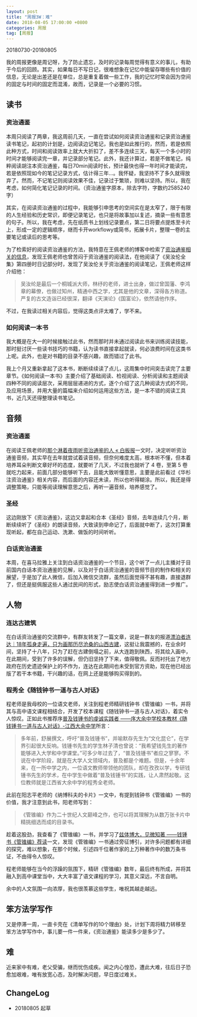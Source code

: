 ```yaml
---
layout: post
title: "周报3W：难"
date: 2018-08-05 17:00:00 +0800 
categories: 周报
tag: [周报]
---   
```


20180730-20180805

我的周报更像是周记呀，为了防止遗忘，及时的记录每周觉得有意义的事儿，有助于今后的回顾。其实，如果每日不写日记，很难想象在记忆中能留存哪些有价值的信息，无论是出差还是在单位，总是重复着做一些工作，我的记忆时常会因为空间的固定与时间的固定而混淆，故而，记录是一个必要的习惯。

## 读书

### 资治通鉴

本周只阅读了两章，我这周前几天，一直在尝试如何阅读资治通鉴和记录资治通鉴读书笔记，起初的计划是，边阅读边记笔记，我也是如此推行的，然而，若是依照此种方式，时间和阅读效率上就大大折扣了，差不多连续三天，每天一个多小时的时间才能够阅读完一章，并记录部分笔记。此外，我还计算过，若是不做笔记，纯粹阅读胡注本资治通鉴，每日70min阅读时长，预计最快也得一年时间才能读完，若是依照现如今的笔记记录方式，估计得三年...。我怀疑，我坚持不了多久就得放弃了。然而，不记笔记则阅读效果不佳，记录过于繁琐，则难以坚持。所以，我在考虑，如何简化笔记记录的时间。（资治通鉴字原本，除去字符，字数约2585240字）

其实，在阅读资治通鉴的过程中，我能够引申思考的空间实在是太窄了，限于有限的人生经验和历史常识，即便记录笔记，也只是将故事加以复述，摘录一些有意思的句子。所以，我在考虑，先在纸质书上划线记录要点，第二日将要点提炼至卡片上，形成一定的逻辑顺序，继而卡开workflowy或简书，拓展卡片，整理一卷的主要笔记或读后的思考等。

为了检索好的阅读资治通鉴的方法，我特意在王佩老师的博客中检索了[资治通鉴相关的信息](http://www.wangpei.net/2018/05/09/%E8%B7%9F%E5%90%B4%E6%B1%9D%E7%BA%B6%E5%AD%A6%E8%AF%BB%E3%80%8A%E8%B5%84%E6%B2%BB%E9%80%9A%E9%89%B4%E3%80%8B/)，发现王佩老师也曾苦闷于资治通鉴的阅读法，在他阅读了《吴汝伦全集》第四册时日记部分时，发现了吴汝伦关于资治通鉴的阅读笔记，王佩老师这样介绍他：

>吴汝纶是最后一个桐城派大师，林纾的老师，进士出身，做过曾国藩、李鸿章的幕僚，也做过知州，精通中西之学，尤其是他的文章，深得各方称道。严复的古文造诣已经很深，翻译《天演论》《国富论》，依然请他作序。

不过，在我读过相关内容后，觉得这类点评太难了，学不来。

### 如何阅读一本书

我大概是在大一的时候接触过此书，然而那时并未通过阅读此书来训练阅读技能，那时挺讨厌一些读书技巧的书籍，认为读书直接拿起就读，何必浪费时间在这类书上呢。此外，也是对书籍的目录不感兴趣，故而错过了此书。

我上个月又重新拿起了这本书，断断续续读了点儿，这周集中时间突击读完了主要章节。《如何阅读一本书》主要介绍了基础阅读、检视阅读、分析阅读和主题阅读四种不同的阅读层次，采用层层递进的方式，逐个介绍了这几种阅读方式的不同，及应用场景，并用大量的篇幅来介绍如何运用这些方法，是一本不错的阅读工具书，近几天还得整理读书笔记。

## 音频

### 资治通鉴

在阅读王佩老师的[那个淋着夜雨听资治通鉴的人 « 白板报](http://www.wangpei.net/2018/05/09/%e9%82%a3%e4%b8%aa%e6%b7%8b%e7%9d%80%e5%a4%9c%e9%9b%a8%e5%90%ac%e8%b5%84%e6%b2%bb%e9%80%9a%e9%89%b4%e7%9a%84%e4%ba%ba/)一文时，决定听听资治通鉴音频，其实早在去年就尝试着读音频，但奈何难度太高，根本听不懂，但本着培养耳朵判断文章好坏的态度，就要听了几天，不过我也就听了 4 卷，至第 5 卷就吃力起来，前面几部分能够听下去，且能大致听懂意思，主要是此前看过《华杉注资治通鉴》相关内容，而后面的内容还未读，所以也听得糊涂。所以，我还是得调整策略，只能等阅读理解意思之后，再听一遍音频，培养感觉了。

### 圣经

这边刚放下《资治通鉴》，这边又拿起和合本《圣经》音频，去年连续几个月，断断续续听了《圣经》的朗读音频，大致读到申命记了，后面就中断了，这次打算重现听起，都在自己运动、洗漱、做饭的时间听听。

### 白话资治通鉴

本周，在喜马拉雅上关注到白话资治通鉴的一个节目，这个听了一点儿主播对于目前国内白话本资治通鉴的见解，以及对于白话资治通鉴的音频节目的制作和相关的展望，于是加了此人微信，后加入微信交流群，虽然后面觉得不甚有趣，直接退群了，但还是挺佩服这些人通过民间的形式，励志使白话资治通鉴得到进一步推广。

## 人物

### 连达古建筑

在白话资治通鉴的交流群中，有群友转发了一篇文章，说是一群友的报道[漂泊者连达｜18年孤身走遍，只为画那历尽沧桑的山西古建](http://www.sohu.com/a/190691925_526303)，这挺让我震撼的，在业余时间，坚持了十八年，只为了赶在古建倒塌之前，从大连跑到陕西，将其绘入画中，在此期间，受到了许多的误解，但仍旧坚持了下来，值得敬佩。反而衬托出了地方政府在历史遗迹保护上的不作为，连达在此期间也未受到官方资助，现在他已经出版了若干本书籍，干兴趣的话，在网上还是能够购买得到的。

### 程秀全《随钱钟书一道与古人对话》

程老师是我母校的一位语文老师，关注到程老师精研钱钟书《管锥编》一书，并将其与高中语文课程相结合，开发了校本课程《随钱钟书一道与古人对话》，着实令人惊叹。正如此书推荐序[普及钱锺书的虔诚实践者 ——序大余中学校本教材《随钱锺书一道与古人对话》-江西大余中学](http://www.jxdyzx.com/newsinfo/29521.html)所言：

>多年前，舒展撰文，呼吁“普及钱锺书”，并喻默存先生为“文化昆仑”，在学界引起很大反响。钱锺书先生的学生林子清也曾说：“我希望钱先生的著作能够进入大学和中学课堂。”可多少年过去了，“普及钱锺书”者应之寥寥。不说在中学阶段，就是在大学人文领域内，普及都是个难题。但是，十余年来，在一所中学之内，一位语文教师带领他的团队，却在孜孜以学，专研钱锺书先生的学术，在中学生中做着“普及钱锺书”的实践，让人肃然起敬。这位教师就是江西省大余中学的程秀全老师。

此前在阳志平老师的《纳博科夫的卡片》一文中，有提到钱钟书《管锥编》一书的价值，我才注意到此书，阳老师写到：

>《管锥编》作为二十世纪人文巅峰之作，也可以将其理解为从数万张卡片中精挑细选而成的目录书。

趁着这股劲，我查看了《管锥编》一书，并学习了[兹体博大，见微知著 ——钱锺书《管锥编》荐读](http://www.jxdyzx.com/newsinfo/29555.html?templateId=1133604)一文，发现《管锥编》一书通过旁征博引，对许多问题都有详细的探究，难以想象，在那个时候，引述四千位著作家的上万种著作中的数万条书证，不由得令人惊叹。

程老师能够在当今的浮躁的氛围下，精研《管锥编》数年，最后终有所成，并将其融入到高中课堂当中，大大丰富了语文课程的学习，其意义深远，不言自明。

余中的人文氛围一向浓厚，我也很羡慕这些学生，唯祝其越走越远。

## 笨方法学写作

又是停滞一周，一直卡壳在《清单写作的10个理由》处，计划下周将精力转移至笨方法学写作中，事儿要一件一件来，《资治通鉴》能读多少是多少了。

## 难

近来家中有难，老父受骗，继而忧伤成疾。闻之内心惶恐，遭此大难，往后日子恐愈加艰难，唯有放宽心态，及时解决问题，早日度过难关。

## ChangeLog

- 20180805 起草
